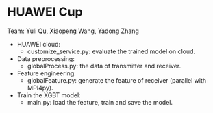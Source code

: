# HUAWEI Cup

Team: Yuli Qu, Xiaopeng Wang, Yadong Zhang

+ HUAWEI cloud:
    * customize_service.py: evaluate the trained model on cloud.
+ Data preprocessing:
    * globalProcess.py: the data of transmitter and receiver.
+ Feature engineering:
    * globalFeature.py: generate the feature of receiver (parallel with MPI4py).
+ Train the XGBT model:
    * main.py: load the feature, train and save the model.

